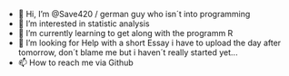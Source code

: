 - 👋 Hi, I’m @Save420 / german guy who isn´t into programming
- 👀 I’m interested in statistic analysis
- 🌱 I’m currently learning to get along with the programm R
- 💞️ I’m looking for Help with a short Essay i have to upload the day after tomorrow, don´t blame me but i haven´t really started yet...
- 📫 How to reach me via Github

<!---
Save420/Save420 is a ✨ special ✨ repository because its `README.md` (this file) appears on your GitHub profile.
You can click the Preview link to take a look at your changes.
--->
